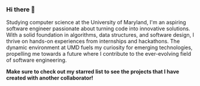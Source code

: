 ### Hi there 👋

Studying computer science at the University of Maryland, I'm an aspiring software engineer 
passionate about turning code into innovative solutions. With a solid foundation in algorithms, 
data structures, and software design, I thrive on hands-on experiences from internships and 
hackathons. The dynamic environment at UMD fuels my curiosity for emerging technologies, 
propelling me towards a future where I contribute to the ever-evolving field of software engineering.


**Make sure to check out my starred list to see the projects that I have created with another collaborator!**

<!--
**Saharsh365/Saharsh365** is a ✨ _special_ ✨ repository because its `README.md` (this file) appears on your GitHub profile.

Here are some ideas to get you started:

- 🔭 I’m currently working on ...
- 🌱 I’m currently learning ...
- 👯 I’m looking to collaborate on ...
- 🤔 I’m looking for help with ...
- 💬 Ask me about ...
- 📫 How to reach me: ...
- 😄 Pronouns: ...
- ⚡ Fun fact: ...
-->
